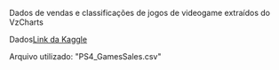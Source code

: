 Dados de vendas e classificações de jogos de videogame extraídos do VzCharts

Dados[Link da Kaggle](https://www.kaggle.com/sidtwr/videogames-sales-dataset?datasetId=189386&sortBy=voteCount) <p>
Arquivo utilizado: "PS4_GamesSales.csv"
